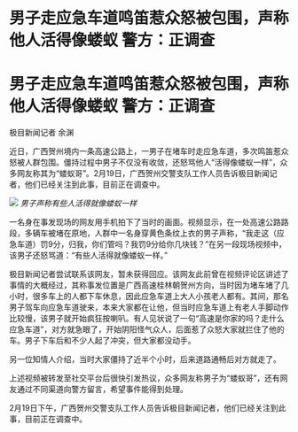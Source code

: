 # 男子走应急车道鸣笛惹众怒被包围，声称他人活得像蝼蚁 警方：正调查

# 男子走应急车道鸣笛惹众怒被包围，声称他人活得像蝼蚁 警方：正调查

极目新闻记者 余渊

近日，广西贺州境内一条高速公路上，一男子在堵车时走应急车道，多次鸣笛惹众怒被人群包围。僵持过程中男子不仅没有收敛，还怒骂他人“活得像蝼蚁一样”，众多网友称其为“蝼蚁哥”。2月19日，广西贺州交警支队工作人员告诉极目新闻记者，他们已经关注到此事，目前正在调查中。

![](https://inews.gtimg.com/om_bt/Owe1U0Krj5oGRb-53kqgasAM5C5eocxqh3xRPvEU3A05wAA/1000)
_男子声称有些人活得就像蝼蚁一样_

一名身在事发现场的网友用手机拍下了当时的画面。视频显示，在一处高速公路路段，多辆车被堵在原地，人群中一名身穿黄色条纹上衣的男子声称，“我走这（应急车道）罚9分，归我，你们管吗？我罚9分给你几块钱？”在另一段现场视频中，该男子还怒骂道：“有些人活得就像蝼蚁一样。”

极目新闻记者尝试联系该网友，暂未获得回应。该网友此前曾在视频评论区讲述了事情的大概经过，其称事发位置是广西高速桂林朝贺州方向，当时因为堵车堵了几小时，很多车上的人都下车休息，因此应急车道上大人小孩老人都有。其间，那名男子驾车向应急车道驶来，本来大家都在让他，但当时应急车道上有老人手脚动作比较慢，该男子就开始疯狂按喇叭。有人见状说了一句“高速是你家的吗？走什么应急车道”，对方就急眼了，开始阴阳怪气众人，后面惹了众怒大家就拦住了他的车。男子下车后和不少人起了冲突，但大家都没动手。

另一位知情人介绍，当时大家僵持了近半个小时，后来道路通畅后对方就走了。

上述视频被转发至社交平台后很快引发热议，众多网友称男子为“蝼蚁哥”，还有网友通过不同渠道向警方留言，希望事件能得到处理。

2月19日下午，广西贺州交警支队工作人员告诉极目新闻记者，他们已经关注到此事，目前正在调查中。

